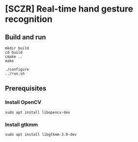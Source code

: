 # [SCZR] Real-time hand gesture recognition

## Build and run
```
mkdir build
cd build
cmake ..
make

./configure
../run.sh
```

## Prerequisites
### Install OpenCV
```
sudo apt install libopencv-dev
```

### Install gtkmm
```
sudo apt install libgtkmm-3.0-dev
```

